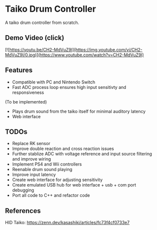 # Taiko Drum Controller

A taiko drum controller from scratch.

## Demo Video (click)
[![https://youtu.be/CH2-MdVuZ9I](https://img.youtube.com/vi/CH2-MdVuZ9I/0.jpg)](https://www.youtube.com/watch?v=CH2-MdVuZ9I)

## Features

- Compatible with PC and Nintendo Switch
- Fast ADC process loop ensures high input sensitivty and responsiveness

(To be implemented)
- Plays drum sound from the taiko itself for minimal auditory latency
- Web interface

## TODOs

- Replace RK sensor
- Improve double reaction and cross reaction issues
- Further stablize ADC with voltage reference and input source filtering and improve wiring
- Implement PS4 and Wii controllers
- Reenable drum sound playing
- Improve input latency
- Create web interface for adjusting sensitivity
- Create emulated USB hub for web interface + usb + com port debugging
- Port all code to C++ and refactor code

## References

HID Taiko: https://zenn.dev/kasashiki/articles/fc73f4cf0733e7